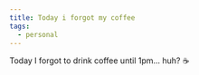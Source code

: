 ```yaml
---
title: Today i forgot my coffee
tags:
  - personal
---
```


Today I forgot to drink coffee until 1pm... huh? ☕
